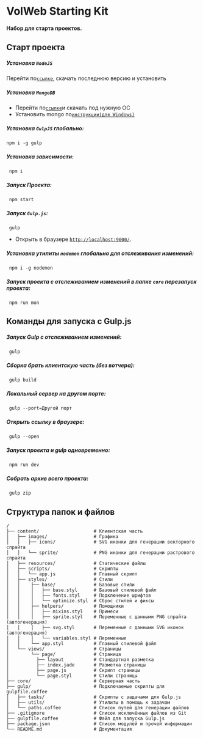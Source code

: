 # VolWeb Starting Kit
**Набор для старта проектов.**

## Старт проекта

##### Установка `NodeJS`

Перейти по[`ссылке`](https://nodejs.org/), скачать последнюю версию и установить

##### Установка `MongoDB`

- Перейти по[`ссылке`](https://www.mongodb.org/downloads#production)и скачать под нужную ОС
- Установить mongo по[`инструкции(для Windows)`](https://docs.mongodb.org/manual/tutorial/install-mongodb-on-windows/#install-mongodb)

##### Установка `GulpJS` глобально:
```
npm i -g gulp
```
##### Установка зависимости:
```
 npm i
```
##### Запуск Проекта:
```
 npm start
```
##### Запуск `Gulp.js`:
```
 gulp
```
* Открыть в браузере [`http://localhost:9000/`](http://localhost:9000/).

##### Установка утилиты `nodemon` глобально для отслеживания изменений:
```
 npm i -g nodemon
```
##### Запуск проекта с отслеживанием изменений в папке `core` перезапуск проекта:
```
 npm run mon
```
## Команды для запуска с Gulp.js

##### Запуск Gulp с отслеживанием изменений:
```
 gulp
```
##### Сборка брать клиентскую часть (без вотчера):
```
 gulp build
```
##### Локальный сервер на другом порте:
```
 gulp --port=Другой порт
```
##### Открыть ссылку в браузерe:
```
 gulp --open
```
##### Запуск проекта и gulp одновременно:
```
 npm run dev
```
##### Собрать архив всего проекта:
```
 gulp zip
```
## Структура папок и файлов
```
/
├── content/                    # Клиентская часть 
│   ├── images/                 # Графика
│   │   ├── icons/              # SVG иконки для генерации векторного спрайта
│   │   └── sprite/             # PNG иконки для генерации растрового спрайта
│   ├── resources/              # Статические файлы
│   ├── scripts/                # Скрипты
│   │   └── app.js              # Главный скрипт
│   ├── styles/                 # Стили
│   │    ├── base/              # Базовые стили
│   │    │   ├── base.styl      # Базовый стилевой файл
│   │    │   ├── fonts.styl     # Подключение шрифтов
│   │    │   └── optimize.styl  # Сброс стилей и фиксы
│   │    ├── helpers/           # Помощники
│   │    │   ├── mixins.styl    # Примеси
│   │    │   ├── sprite.styl    # Переменные с данными PNG спрайта (автогенерация)
│   │    │   ├── svg.styl       # Переменные с данными SVG иконок (автогенерация)
│   │    │   └── variables.styl # Переменные
│   │    └── app.styl           # Главный стилевой файл
│   └── views/                  # Страницы
│        └── page/              # Страница
│          ├── layout           # Стандартная разметка
│          ├── index.jade       # Разметка страницы
│          ├── page.js          # Скрипт страницы
│          └── page.styl        # Стили страницы
├── core/                       # Серверная часть
├── gulp/                       # Подключаемые скрипты для gulpfile.coffee
│   ├── tasks/                  # Скрипты с задачами для Gulp.js
│   ├── utils/                  # Утилиты в помощь к задачам
│   └── paths.coffee            # Список путей для генерации файлов
├── .gitignore                  # Список исключённых файлов из Git
├── gulpfile.coffee             # Файл для запуска Gulp.js
├── package.json                # Список модулей и прочей информации
└── README.md                   # Документация
```
